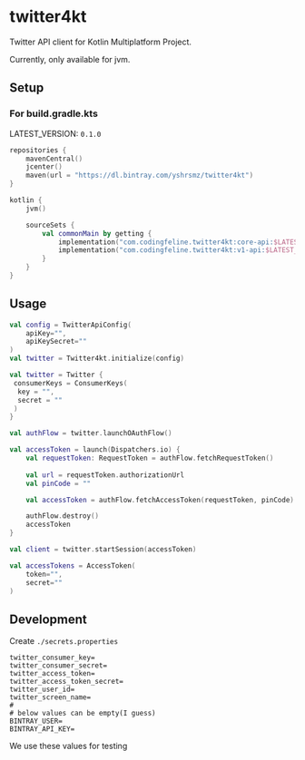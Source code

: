 twitter4kt
===

Twitter API client for Kotlin Multiplatform Project.

Currently, only available for jvm.

## Setup

### For build.gradle.kts

LATEST_VERSION: `0.1.0`

```kotlin
repositories {
    mavenCentral()
    jcenter()
    maven(url = "https://dl.bintray.com/yshrsmz/twitter4kt")
}

kotlin {
    jvm()

    sourceSets {
        val commonMain by getting {
            implementation("com.codingfeline.twitter4kt:core-api:$LATEST_VERSION")
            implementation("com.codingfeline.twitter4kt:v1-api:$LATEST_VERSION")
        }
    }
}
```


## Usage

```kotlin
val config = TwitterApiConfig(
    apiKey="",
    apiKeySecret=""
)
val twitter = Twitter4kt.initialize(config)

val twitter = Twitter {
 consumerKeys = ConsumerKeys(
  key = "",
  secret = ""
 )
}

val authFlow = twitter.launchOAuthFlow()

val accessToken = launch(Dispatchers.io) {
    val requestToken: RequestToken = authFlow.fetchRequestToken()
 
    val url = requestToken.authorizationUrl
    val pinCode = ""

    val accessToken = authFlow.fetchAccessToken(requestToken, pinCode)

    authFlow.destroy()
    accessToken
}

val client = twitter.startSession(accessToken)

val accessTokens = AccessToken(
    token="",
    secret=""
)
```


## Development

Create `./secrets.properties`

```properties
twitter_consumer_key=
twitter_consumer_secret=
twitter_access_token=
twitter_access_token_secret=
twitter_user_id=
twitter_screen_name=
#
# below values can be empty(I guess)
BINTRAY_USER=
BINTRAY_API_KEY=
```

We use these values for testing
